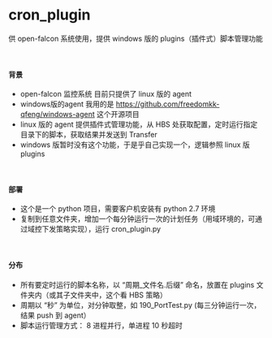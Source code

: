 # cron_plugin
供 open-falcon 系统使用，提供 windows 版的 plugins（插件式）脚本管理功能 

<br>

#### 背景
* open-falcon 监控系统 目前只提供了 linux 版的 agent 
* windows版的agent 我用的是 https://github.com/freedomkk-qfeng/windows-agent 这个开源项目
* linux 版的 agent 提供插件式管理功能，从 HBS 处获取配置，定时运行指定目录下的脚本，获取结果并发送到 Transfer
* windows 版暂时没有这个功能，于是乎自己实现一个，逻辑参照 linux 版 plugins

<br>

#### 部署
* 这个是一个 python 项目，需要客户机安装有 python 2.7 环境
* 复制到任意文件夹，增加一个每分钟运行一次的计划任务（用域环境的，可通过域控下发策略实现），运行 cron_plugin.py

<br>

#### 分布
* 所有要定时运行的脚本名称，以 “周期_文件名.后缀” 命名，放置在 plugins 文件夹内（或其子文件夹中，这个看 HBS 策略）
* 周期以 “秒” 为单位，对分钟取整，如 190_PortTest.py (每三分钟运行一次，结果 push 到 agent）
* 脚本运行管理方式： 8 进程并行，单进程 10 秒超时
